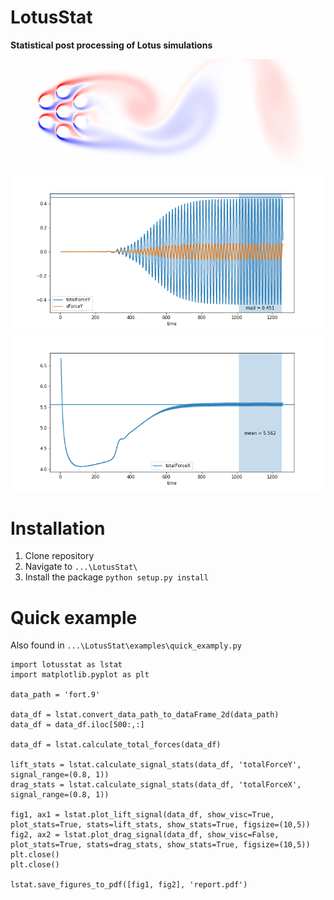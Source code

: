 # LotusStat
__Statistical post processing of Lotus simulations__

![](vorticity.png)

![](lift.png)
![](drag.png)

# Installation

1. Clone repository
2. Navigate to `...\LotusStat\`
3. Install the package `python setup.py install`

# Quick example

Also found in `...\LotusStat\examples\quick_examply.py`

```{python}
import lotusstat as lstat
import matplotlib.pyplot as plt

data_path = 'fort.9'

data_df = lstat.convert_data_path_to_dataFrame_2d(data_path)
data_df = data_df.iloc[500:,:]

data_df = lstat.calculate_total_forces(data_df)

lift_stats = lstat.calculate_signal_stats(data_df, 'totalForceY', signal_range=(0.8, 1))
drag_stats = lstat.calculate_signal_stats(data_df, 'totalForceX', signal_range=(0.8, 1))

fig1, ax1 = lstat.plot_lift_signal(data_df, show_visc=True, plot_stats=True, stats=lift_stats, show_stats=True, figsize=(10,5))
fig2, ax2 = lstat.plot_drag_signal(data_df, show_visc=False, plot_stats=True, stats=drag_stats, show_stats=True, figsize=(10,5))
plt.close()
plt.close()

lstat.save_figures_to_pdf([fig1, fig2], 'report.pdf')

```
